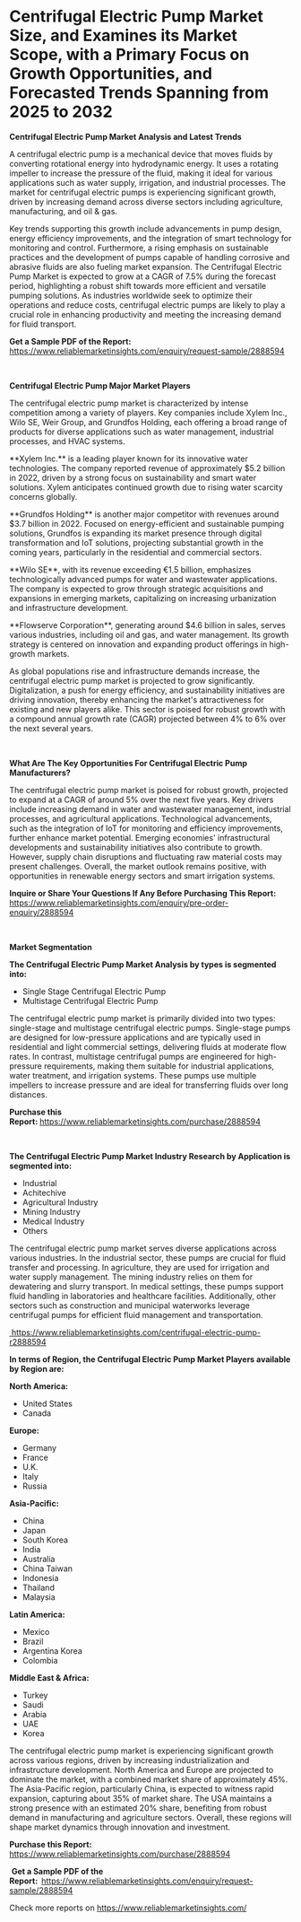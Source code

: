 <p><h1>Centrifugal Electric Pump Market Size, and Examines its Market Scope, with a Primary Focus on Growth Opportunities, and Forecasted Trends Spanning from 2025 to 2032</h1></p><p><strong>Centrifugal Electric Pump Market Analysis and Latest Trends</strong></p>
<p><p>A centrifugal electric pump is a mechanical device that moves fluids by converting rotational energy into hydrodynamic energy. It uses a rotating impeller to increase the pressure of the fluid, making it ideal for various applications such as water supply, irrigation, and industrial processes. The market for centrifugal electric pumps is experiencing significant growth, driven by increasing demand across diverse sectors including agriculture, manufacturing, and oil & gas. </p><p>Key trends supporting this growth include advancements in pump design, energy efficiency improvements, and the integration of smart technology for monitoring and control. Furthermore, a rising emphasis on sustainable practices and the development of pumps capable of handling corrosive and abrasive fluids are also fueling market expansion. The Centrifugal Electric Pump Market is expected to grow at a CAGR of 7.5% during the forecast period, highlighting a robust shift towards more efficient and versatile pumping solutions. As industries worldwide seek to optimize their operations and reduce costs, centrifugal electric pumps are likely to play a crucial role in enhancing productivity and meeting the increasing demand for fluid transport.</p></p>
<p><strong>Get a Sample PDF of the Report:&nbsp;</strong> <a href="https://www.reliablemarketinsights.com/enquiry/request-sample/2888594?utm_campaign=1894&utm_medium=2&utm_source=Github&utm_content=ia&utm_term=14032025&utm_id=centrifugal-electric-pump">https://www.reliablemarketinsights.com/enquiry/request-sample/2888594</a></p>
<p>&nbsp;</p>
<p><strong>Centrifugal Electric Pump Major Market Players</strong></p>
<p><p>The centrifugal electric pump market is characterized by intense competition among a variety of players. Key companies include Xylem Inc., Wilo SE, Weir Group, and Grundfos Holding, each offering a broad range of products for diverse applications such as water management, industrial processes, and HVAC systems.</p><p>**Xylem Inc.** is a leading player known for its innovative water technologies. The company reported revenue of approximately $5.2 billion in 2022, driven by a strong focus on sustainability and smart water solutions. Xylem anticipates continued growth due to rising water scarcity concerns globally.</p><p>**Grundfos Holding** is another major competitor with revenues around $3.7 billion in 2022. Focused on energy-efficient and sustainable pumping solutions, Grundfos is expanding its market presence through digital transformation and IoT solutions, projecting substantial growth in the coming years, particularly in the residential and commercial sectors.</p><p>**Wilo SE**, with its revenue exceeding €1.5 billion, emphasizes technologically advanced pumps for water and wastewater applications. The company is expected to grow through strategic acquisitions and expansions in emerging markets, capitalizing on increasing urbanization and infrastructure development.</p><p>**Flowserve Corporation**, generating around $4.6 billion in sales, serves various industries, including oil and gas, and water management. Its growth strategy is centered on innovation and expanding product offerings in high-growth markets.</p><p>As global populations rise and infrastructure demands increase, the centrifugal electric pump market is projected to grow significantly. Digitalization, a push for energy efficiency, and sustainability initiatives are driving innovation, thereby enhancing the market's attractiveness for existing and new players alike. This sector is poised for robust growth with a compound annual growth rate (CAGR) projected between 4% to 6% over the next several years.</p></p>
<p>&nbsp;</p>
<p><strong>What Are The Key Opportunities For Centrifugal Electric Pump Manufacturers?</strong></p>
<p><p>The centrifugal electric pump market is poised for robust growth, projected to expand at a CAGR of around 5% over the next five years. Key drivers include increasing demand in water and wastewater management, industrial processes, and agricultural applications. Technological advancements, such as the integration of IoT for monitoring and efficiency improvements, further enhance market potential. Emerging economies' infrastructural developments and sustainability initiatives also contribute to growth. However, supply chain disruptions and fluctuating raw material costs may present challenges. Overall, the market outlook remains positive, with opportunities in renewable energy sectors and smart irrigation systems.</p></p>
<p><strong>Inquire or Share Your Questions If Any Before Purchasing This Report:</strong> <a href="https://www.reliablemarketinsights.com/enquiry/pre-order-enquiry/2888594?utm_campaign=1894&utm_medium=2&utm_source=Github&utm_content=ia&utm_term=14032025&utm_id=centrifugal-electric-pump">https://www.reliablemarketinsights.com/enquiry/pre-order-enquiry/2888594</a></p>
<p>&nbsp;</p>
<p><strong>Market Segmentation</strong></p>
<p><strong>The Centrifugal Electric Pump Market Analysis by types is segmented into:</strong></p>
<p><ul><li>Single Stage Centrifugal Electric Pump</li><li>Multistage Centrifugal Electric Pump</li></ul></p>
<p><p>The centrifugal electric pump market is primarily divided into two types: single-stage and multistage centrifugal electric pumps. Single-stage pumps are designed for low-pressure applications and are typically used in residential and light commercial settings, delivering fluids at moderate flow rates. In contrast, multistage centrifugal pumps are engineered for high-pressure requirements, making them suitable for industrial applications, water treatment, and irrigation systems. These pumps use multiple impellers to increase pressure and are ideal for transferring fluids over long distances.</p></p>
<p><strong>Purchase this Report:&nbsp;</strong><a href="https://www.reliablemarketinsights.com/purchase/2888594?utm_campaign=1894&utm_medium=2&utm_source=Github&utm_content=ia&utm_term=14032025&utm_id=centrifugal-electric-pump">https://www.reliablemarketinsights.com/purchase/2888594</a></p>
<p>&nbsp;</p>
<p><strong>The Centrifugal Electric Pump Market Industry Research by Application is segmented into:</strong></p>
<p><ul><li>Industrial</li><li>Achitechive</li><li>Agricultural Industry</li><li>Mining Industry</li><li>Medical Industry</li><li>Others</li></ul></p>
<p><p>The centrifugal electric pump market serves diverse applications across various industries. In the industrial sector, these pumps are crucial for fluid transfer and processing. In agriculture, they are used for irrigation and water supply management. The mining industry relies on them for dewatering and slurry transport. In medical settings, these pumps support fluid handling in laboratories and healthcare facilities. Additionally, other sectors such as construction and municipal waterworks leverage centrifugal pumps for efficient fluid management and transportation.</p></p>
<p><a href="https://www.reliablemarketinsights.com/centrifugal-electric-pump-r2888594?utm_campaign=1894&utm_medium=2&utm_source=Github&utm_content=ia&utm_term=14032025&utm_id=centrifugal-electric-pump">&nbsp;https://www.reliablemarketinsights.com/centrifugal-electric-pump-r2888594</a></p>
<p><strong>In terms of Region, the Centrifugal Electric Pump Market Players available by Region are:</strong></p>
<p>
    <p> <strong> North America: </strong>
        <ul>
            <li>United States</li>
            <li>Canada</li>
        </ul>
        </p> 
    <p> <strong> Europe: </strong>
        <ul>
            <li>Germany</li>
            <li>France</li>
            <li>U.K.</li>
            <li>Italy</li>
            <li>Russia</li>
        </ul>
        </p> 
    <p> <strong> Asia-Pacific: </strong>
        <ul>
            <li>China</li>
            <li>Japan</li>
            <li>South Korea</li>
            <li>India</li>
            <li>Australia</li>
            <li>China Taiwan</li>
            <li>Indonesia</li>
            <li>Thailand</li>
            <li>Malaysia</li>
        </ul>
        </p> 
    <p> <strong> Latin America: </strong>
        <ul>
            <li>Mexico</li>
            <li>Brazil</li>
            <li>Argentina Korea</li>
            <li>Colombia</li>
        </ul>
        </p> 
    <p> <strong> Middle East & Africa: </strong>
        <ul>
            <li>Turkey</li>
            <li>Saudi</li>
            <li>Arabia</li>
            <li>UAE</li>
            <li>Korea</li>
        </ul>
    </p>
    </p>
<p><p>The centrifugal electric pump market is experiencing significant growth across various regions, driven by increasing industrialization and infrastructure development. North America and Europe are projected to dominate the market, with a combined market share of approximately 45%. The Asia-Pacific region, particularly China, is expected to witness rapid expansion, capturing about 35% of market share. The USA maintains a strong presence with an estimated 20% share, benefiting from robust demand in manufacturing and agriculture sectors. Overall, these regions will shape market dynamics through innovation and investment.</p></p>
<p><strong>Purchase this Report: </strong><a href="https://www.reliablemarketinsights.com/purchase/2888594?utm_campaign=1894&utm_medium=2&utm_source=Github&utm_content=ia&utm_term=14032025&utm_id=centrifugal-electric-pump">https://www.reliablemarketinsights.com/purchase/2888594</a></p>
<p>&nbsp;<strong>Get a Sample PDF of the Report:&nbsp;&nbsp;</strong><a href="https://www.reliablemarketinsights.com/enquiry/request-sample/2888594?utm_campaign=1894&utm_medium=2&utm_source=Github&utm_content=ia&utm_term=14032025&utm_id=centrifugal-electric-pump">https://www.reliablemarketinsights.com/enquiry/request-sample/2888594</a></p>
<p><strong></strong></p>
<p>Check more reports on <a href="https://www.reliablemarketinsights.com/?utm_campaign=1894&utm_medium=2&utm_source=Github&utm_content=ia&utm_term=14032025&utm_id=centrifugal-electric-pump">https://www.reliablemarketinsights.com/</a></p>